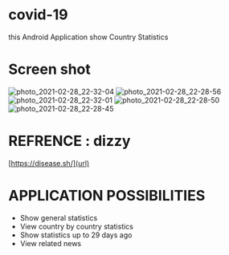 # covid-19
this Android Application show Country Statistics

# Screen shot

![photo_2021-02-28_22-32-04](https://user-images.githubusercontent.com/56700076/109430116-cfd96e80-7a14-11eb-8eba-dd618e8b6d8c.jpg)
![photo_2021-02-28_22-28-56](https://user-images.githubusercontent.com/56700076/109430117-d49e2280-7a14-11eb-92c0-ce6b2af6b8e7.jpg)
![photo_2021-02-28_22-32-01](https://user-images.githubusercontent.com/56700076/109430119-d8ca4000-7a14-11eb-8a75-86bbda9cd919.jpg)
![photo_2021-02-28_22-28-50](https://user-images.githubusercontent.com/56700076/109430123-dd8ef400-7a14-11eb-887f-f1bb843edba1.jpg)
![photo_2021-02-28_22-28-45](https://user-images.githubusercontent.com/56700076/109430127-dff14e00-7a14-11eb-9202-108e17e2ef8b.jpg)

# REFRENCE : dizzy
[https://disease.sh/](url)

# APPLICATION POSSIBILITIES
- Show general statistics
- View country by country statistics
- Show statistics up to 29 days ago
- View related news
